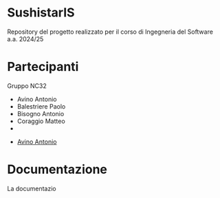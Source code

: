 # SushistarIS
Repository del progetto realizzato per il corso di Ingegneria del Software a.a. 2024/25

# Partecipanti
Gruppo NC32
 - Avino Antonio
 - Balestriere Paolo
 - Bisogno Antonio
 - Coraggio Matteo
 - 
* [Avino Antonio](http:github.com/a-avino)

# Documentazione
La documentazio
